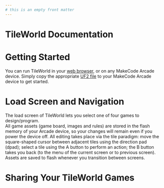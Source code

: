 ```yaml
---
# this is an empty front matter
---
```

# TileWorld Documentation

# Getting Started

You can run TileWorld in your [web browser](https://microsoft.github.io/pxt-tileworld/), or on any MakeCode Arcade device.
Simply copy the appropriate [UF2 file](download-link) to your MakeCode Arcade device to get started. 

# Load Screen and Navigation

The load screen of TileWorld lets you select one of four games to design/program.  
All game assets (game board, images and rules) are stored in the flash memory of your Arcade device, 
so your changes will remain even if you power the device off. All editing takes place via the tile paradigm: 
move the square-shaped cursor between adjacent tiles using the direction pad (dpad); select a tile using the 
A button to perform an action; the B button takes you back (to the menu of the current screen or to previous screen). 
Assets are saved to flash whenever you transition between screens.

# Sharing Your TileWorld Games




